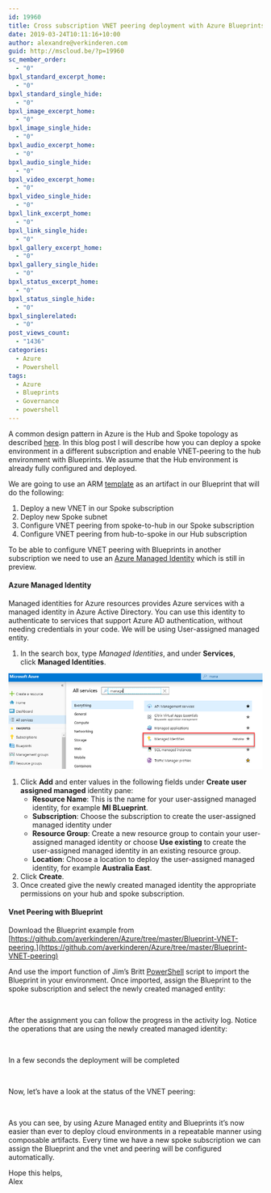 ```yaml
---
id: 19960
title: Cross subscription VNET peering deployment with Azure Blueprints
date: 2019-03-24T10:11:16+10:00
author: alexandre@verkinderen.com
guid: http://mscloud.be/?p=19960
sc_member_order:
  - "0"
bpxl_standard_excerpt_home:
  - "0"
bpxl_standard_single_hide:
  - "0"
bpxl_image_excerpt_home:
  - "0"
bpxl_image_single_hide:
  - "0"
bpxl_audio_excerpt_home:
  - "0"
bpxl_audio_single_hide:
  - "0"
bpxl_video_excerpt_home:
  - "0"
bpxl_video_single_hide:
  - "0"
bpxl_link_excerpt_home:
  - "0"
bpxl_link_single_hide:
  - "0"
bpxl_gallery_excerpt_home:
  - "0"
bpxl_gallery_single_hide:
  - "0"
bpxl_status_excerpt_home:
  - "0"
bpxl_status_single_hide:
  - "0"
bpxl_singlerelated:
  - "0"
post_views_count:
  - "1436"
categories:
  - Azure
  - Powershell
tags:
  - Azure
  - Blueprints
  - Governance
  - powershell
---
```

A common design pattern in Azure is the Hub and Spoke topology as described [here](https://docs.microsoft.com/en-us/azure/architecture/reference-architectures/hybrid-networking/shared-services). In this blog post I will describe how you can deploy a spoke environment in a different subscription and enable VNET-peering to the hub environment with Blueprints. We assume that the Hub environment is already fully configured and deployed.

We are going to use an ARM [template](https://github.com/Azure/azure-quickstart-templates/tree/master/201-existing-vnet-to-vnet-peering) as an artifact in our Blueprint that will do the following:

  1. Deploy a new VNET in our Spoke subscription
  2. Deploy new Spoke subnet
  3. Configure VNET peering from spoke-to-hub in our Spoke subscription
  4. Configure VNET peering from hub-to-spoke in our Hub subscription

To be able to configure VNET peering with Blueprints in another subscription we need to use an [Azure Managed Identity](https://docs.microsoft.com/en-us/azure/active-directory/managed-identities-azure-resources/overview) which is still in preview.

#### Azure Managed Identity

Managed identities for Azure resources provides Azure services with a managed identity in Azure Active Directory. You can use this identity to authenticate to services that support Azure AD authentication, without needing credentials in your code. We will be using User-assigned managed entity.

  1. In the search box, type&nbsp;_Managed Identities_, and under&nbsp;**Services**, click&nbsp;**Managed Identities**.
  
![Managed](/wp-content/uploads/2019/03/managedidentity.png)

  1. Click&nbsp;**Add**&nbsp;and enter values in the following fields under&nbsp;**Create user assigned managed**&nbsp;identity pane:
      * **Resource Name**: This is the name for your user-assigned managed identity, for example **MI BLueprint**.
      * **Subscription**: Choose the subscription to create the user-assigned managed identity under
      * **Resource Group**: Create a new resource group to contain your user-assigned managed identity or choose&nbsp;**Use existing**&nbsp;to create the user-assigned managed identity in an existing resource group.
      * **Location**: Choose a location to deploy the user-assigned managed identity, for example **Australia East**.
  2. Click&nbsp;**Create**.
  3. Once created give the newly created managed identity the appropriate permissions on your hub and spoke subscription.

#### Vnet Peering with Blueprint

Download the Blueprint example from  
[https://github.com/averkinderen/Azure/tree/master/Blueprint-VNET-peering.](https://github.com/averkinderen/Azure/tree/master/Blueprint-VNET-peering)

And use the import function of Jim&#8217;s Britt [PowerShell](https://github.com/JimGBritt/AzureBlueprint) script to import the Blueprint in your environment. Once imported, assign the Blueprint to the spoke subscription and select the newly created managed entity:<figure class="wp-block-image">

[<img src="/wp-content/uploads/2019/03/mi5-1024x385.png" alt="" class="wp-image-19966" srcset="/wp-content/uploads/2019/03/mi5-1024x385.png 1024w, /wp-content/uploads/2019/03/mi5-300x113.png 300w, /wp-content/uploads/2019/03/mi5-768x288.png 768w" sizes="(max-width: 1024px) 100vw, 1024px" />](/wp-content/uploads/2019/03/mi5.png)</figure>

After the assignment you can follow the progress in the activity log. Notice the operations that are using the newly created managed identity:<figure class="wp-block-image">

[<img src="/wp-content/uploads/2019/03/mi6-1024x437.png" alt="" class="wp-image-19967" srcset="/wp-content/uploads/2019/03/mi6-1024x437.png 1024w, /wp-content/uploads/2019/03/mi6-300x128.png 300w, /wp-content/uploads/2019/03/mi6-768x328.png 768w" sizes="(max-width: 1024px) 100vw, 1024px" />](/wp-content/uploads/2019/03/mi6.png)</figure>

In a few seconds the deployment will be completed<figure class="wp-block-image">

[<img src="/wp-content/uploads/2019/03/mi7-1024x320.png" alt="" class="wp-image-19970" srcset="/wp-content/uploads/2019/03/mi7-1024x320.png 1024w, /wp-content/uploads/2019/03/mi7-300x94.png 300w, /wp-content/uploads/2019/03/mi7-768x240.png 768w" sizes="(max-width: 1024px) 100vw, 1024px" />](/wp-content/uploads/2019/03/mi7.png)</figure>

Now, let&#8217;s have a look at the status of the VNET peering:<figure class="wp-block-image">

[<img src="/wp-content/uploads/2019/03/vnet-1024x355.png" alt="" class="wp-image-19969" srcset="/wp-content/uploads/2019/03/vnet-1024x355.png 1024w, /wp-content/uploads/2019/03/vnet-300x104.png 300w, /wp-content/uploads/2019/03/vnet-768x266.png 768w, /wp-content/uploads/2019/03/vnet.png 1110w" sizes="(max-width: 1024px) 100vw, 1024px" />](/wp-content/uploads/2019/03/vnet.png)</figure>

As you can see, by using Azure Managed entity and Blueprints it&#8217;s now easier than ever to deploy cloud environments in a repeatable manner using composable artifacts. Every time we have a new spoke subscription we can assign the Blueprint and the vnet and peering will be configured automatically.

Hope this helps,  
Alex
